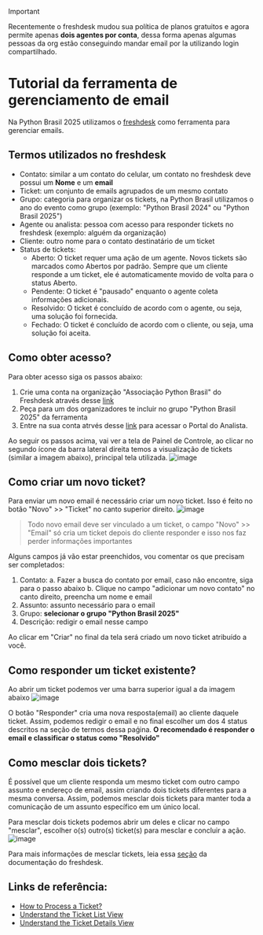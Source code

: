 > [!IMPORTANT]
> Recentemente o freshdesk mudou sua política de planos gratuitos e agora permite apenas **dois agentes por conta**, dessa forma apenas algumas pessoas da org estão conseguindo mandar email por la utilizando login compartilhado. 

# Tutorial da ferramenta de gerenciamento de email

Na Python Brasil 2025 utilizamos o [freshdesk](https://pythonbrasil.freshdesk.com/a/dashboard/default) como ferramenta para gerenciar emails. 

## Termos utilizados no freshdesk

* Contato: similar a um contato do celular, um contato no freshdesk deve possui um **Nome** e um **email**
* Ticket: um conjunto de emails agrupados de um mesmo contato
* Grupo: categoria para organizar os tickets, na Python Brasil utilizamos o ano do evento como grupo (exemplo: "Python Brasil 2024" ou "Python Brasil 2025")
* Agente ou analista: pessoa com acesso para responder tickets no freshdesk (exemplo: alguém da organização)
* Cliente: outro nome para o contato destinatário de um ticket
* Status de tickets:
  * Aberto: O ticket requer uma ação de um agente. Novos tickets são marcados como Abertos por padrão. Sempre que um cliente responde a um ticket, ele é automaticamente movido de volta para o status Aberto.
  * Pendente: O ticket é "pausado" enquanto o agente coleta informações adicionais.
  * Resolvido: O ticket é concluído de acordo com o agente, ou seja, uma solução foi fornecida.
  * Fechado: O ticket é concluído de acordo com o cliente, ou seja, uma solução foi aceita.

## Como obter acesso?

Para obter acesso siga os passos abaixo:
1. Crie uma conta na organização "Associação Python Brasil" do Freshdesk através desse [link](https://pythonbrasil.freshdesk.com/support/signup)
2. Peça para um dos organizadores te incluir no grupo "Python Brasil 2025" da ferramenta
3. Entre na sua conta atrvés desse [link](https://pythonbrasil.freshworks.com/login?client_id=451979510707337272&redirect_uri=https%3A%2F%2Fpythonbrasil.freshdesk.com%2Ffreshid%2Fauthorize_callback%3Fhd%3Dhttps%3A%2F%2Fpythonbrasil.freshdesk.com) para acessar o Portal do Analista.

Ao seguir os passos acima, vai ver a tela de Painel de Controle, ao clicar no segundo ícone da barra lateral direita temos a visualização de tickets (similar a imagem abaixo), principal tela utilizada.
![image](https://github.com/user-attachments/assets/a1af4c74-1c12-44ac-bd4d-5de8ff6e2b59)

## Como criar um novo ticket?

Para enviar um novo email é necessário criar um novo ticket. Isso é feito no botão "Novo" >> "Ticket" no canto superior direito.
![image](https://github.com/user-attachments/assets/eae6887c-8a18-4e47-bdda-dffd4bf5d4d2)

> Todo novo email deve ser vinculado a um ticket, o campo "Novo" >> "Email" só cria um ticket depois do cliente responder e isso nos faz perder informações importantes

Alguns campos já vão estar preenchidos, vou comentar os que precisam ser completados:

1. Contato:
  a. Fazer a busca do contato por email, caso não encontre, siga para o passo abaixo
  b. Clique no campo "adicionar um novo contato" no canto direito, preencha um nome e email
2. Assunto: assunto necessário para o email
3. Grupo: **selecionar o grupo "Python Brasil 2025"**
4. Descrição: redigir o email nesse campo

Ao clicar em "Criar" no final da tela será criado um novo ticket atribuído a você.

## Como responder um ticket existente?

Ao abrir um ticket podemos ver uma barra superior igual a da imagem abaixo
![image](https://github.com/user-attachments/assets/53b5e5b4-7c1d-4b31-ae8c-91ce817c327e)

O botão "Responder" cria uma nova resposta(email) ao cliente daquele ticket. Assim, podemos redigir o email e no final escolher um dos 4 status descritos na seção de termos dessa paǵina. **O recomendado é responder o email e classificar o status como "Resolvido"**


## Como mesclar dois tickets?

É possível que um cliente responda um mesmo ticket com outro campo assunto e endereço de email, assim criando dois tickets diferentes para a mesma conversa.
Assim, podemos mesclar dois tickets para manter toda a comunicação de um assunto específico em um único local.

Para mesclar dois tickets podemos abrir um deles e clicar no campo "mesclar", escolher o(s) outro(s) ticket(s) para mesclar e concluir a ação.
![image](https://github.com/user-attachments/assets/a7a8cdc7-1983-440a-8ed2-5079774aadd0)

Para mais informações de mesclar tickets, leia essa [seção](https://support.freshdesk.com/support/solutions/articles/231527-how-to-process-a-ticket#Merge-two-or-more-tickets) da documentação do freshdesk.


## Links de referência:
* [How to Process a Ticket?](https://support.freshdesk.com/support/solutions/articles/231527-how-to-process-a-ticket)
* [Understand the Ticket List View](https://support.freshdesk.com/support/solutions/articles/37559-understand-the-ticket-list-view)
* [Understand the Ticket Details View](https://support.freshdesk.com/support/solutions/articles/37588-understand-the-ticket-details-view)
